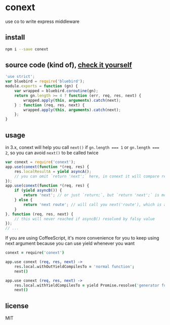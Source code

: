 # conext
use co to write express middleware

## install

```bash
npm i --save conext
```

## source code (kind of), [check it yourself](index.js)

```js
'use strict';
var bluebird = require('bluebird');
module.exports = function (gn) {
    var wrapped = bluebird.coroutine(gn);
    return gn.length >= 4 ? function (err, req, res, next) {
        wrapped.apply(this, arguments).catch(next);
    } : function (req, res, next) {
        wrapped.apply(this, arguments).catch(next);
    };
}
```

## usage

in 3.x, conext will help you call `next()` if `gn.length === 1` or `gn.length === 2`, so you can avoid `next()` to be called twice

```js
var conext = require('conext');
app.use(conext(function *(req, res) {
    res.localResultA = yield asyncA();
    // you can omit `return 'next';` here, in conext it will compare returned value to undefined or 'next' and then call next()
});
app.use(conext(function *(req, res) {
    if (yield asyncB()) {
        return 'next'; // or just `return;`, but `return 'next';` is more readable
    } else {
        return 'next route'; // will call you next('route'), which is a express@^4 feature I never use;
    }
}, function (req, res, next) {
    // this will never reached if asyncB() resolved by falsy value
});
// ...
```

If you are using CoffeeScript, it's more convenience for you to keep using next argument because you can use yield whenever you want

```coffeescript
conext = require('conext')

app.use conext (req, res, next) ->
    res.local.withOutYieldCompilesTo = 'normal function';
    next()

app.use conext (req, res, next) ->
    res.local.withYieldCompilesTo = yield Promise.resolve('generator function');
    next()
```

## license
MIT
